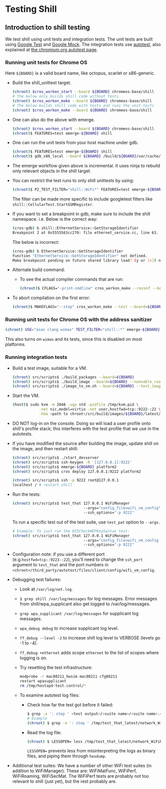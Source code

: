 # Testing Shill

## Introduction to shill testing

We test shill using unit tests and integration tests. The unit tests are built
using [Google Test]( http://code.google.com/p/googletest/)
and [Google Mock](http://code.google.com/p/googlemock/). The integration tests
use [autotest](http://autotest.kernel.org/), also explained at
[the chromium.org autotest page](http://www.chromium.org/chromium-os/testing/autotest-developer-faq).

### Running unit tests for Chrome OS

Here `${BOARD}` is a valid board name, like octopus, scarlet or x86-generic.

- Build the shill_unittest target.

  ```bash
  (chroot) $cros_workon_start --board ${BOARD} chromeos-base/shill
  # The below only builds shill code without tests
  (chroot) $cros_workon_make --board ${BOARD} chromeos-base/shill
  # The below builds shill code with tests and runs the unit-tests
  (chroot) $cros_workon_make --board ${BOARD} chromeos-base/shill
  ```

- One can also do the above with emerge.

  ```bash
  (chroot) $cros_workon_start --board ${BOARD} chromeos-base/shill
  (chroot)$ FEATURES=test emerge-${BOARD} shill
  ```

- One can run the unit tests from your host machine under gdb.

  ```bash
  (chroot)$ FEATURES=test emerge-${BOARD} shill
  (chroot)$ gdb_x86_local --board ${BOARD} /build/${BOARD}/var/cache/portage/chromeos-base/platform2/out/Default/shill_unittest
  ```

- The emerge workflow given above is incremental. It uses ninja to rebuild only
  relevant objects in the shill target.

- You can restrict the test runs to only shill unittests by using:

  ```bash
  (chroot)$ P2_TEST_FILTER="shill::WiFi*" FEATURES=test emerge-${BOARD} shill
  ```

  The filter can be made more specific to include googletest filters like
  `shill::CellularTest.StartGSMRegister`.

- If you want to set a breakpoint in gdb, make sure to include the shill
  namespace. i.e. Below is the correct way:

  ```bash
  (cros-gdb) b shill::EthernetService::GetStorageIdentifier
  Breakpoint 2 at 0x5555563cc270: file ethernet_service.cc, line 63.
  ```

  The below is incorrect:

  ```bash
  (cros-gdb) b EthernetService::GetStorageIdentifier
  Function "EthernetService::GetStorageIdentifier" not defined.
  Make breakpoint pending on future shared library load? (y or [n]) n
  ```

- Alternate build command:
  - To see the actual compiler commands that are run:

    ```bash
    (chroot)$ CFLAGS="-print-cmdline" cros_workon_make --reconf --board=${BOARD} shill
    ```

- To abort compilation on the first error:

  ```bash
  (chroot)$ MAKEFLAGS="--stop" cros_workon_make --test --board=${BOARD} --reconf shill
  ```

### Running unit tests for Chrome OS with the address sanitizer

```bash
(chroot) USE="asan clang wimax" TEST_FILTER="shill::*" emerge-${BOARD} shill
```

This also turns on `wimax` and its tests, since this is disabled on most platforms.

### Running integration tests

- Build a test image, suitable for a VM.

  ```bash
  (chroot) src/scripts$ ./build_packages --board=${BOARD}
  (chroot) src/scripts$ ./build_image --board=${BOARD} --noenable_rootfs_verification test
  (chroot) src/scripts$ ./image_to_vm.sh --board=${BOARD} --test_image
  ```

- Start the VM.

  ```bash
  (host)$ sudo kvm -m 2048 -vga std -pidfile /tmp/kvm.pid \
              -net nic,model=virtio -net user,hostfwd=tcp::9222-:22 \
              -hda <path to chroot>/src/build/images/${BOARD}/latest/chromiumos_qemu_image.bin
  ```

- DO NOT log-in on the console. Doing so will load a user profile onto shill's profile stack; this
  interferes with the test profile that we use in the autotests.

- If you have modified the source after building the image, update shill on the image, and then restart
  shill:

  ```bash
  (chroot) src/scripts$ ./start_devserver
  (chroot) src/scripts$ ssh-keygen -R '[127.0.0.1]:9222'
  (chroot) src/scripts$ emerge-${BOARD} platform2
  (chroot) src/scripts$ cros deploy 127.0.0.1:9222 platform2

  (chroot) src/scripts$ ssh -p 9222 root@127.0.0.1
  localhost / # restart shill
  ```

- Run the tests:

  ```bash
  (chroot) src/scripts$ test_that 127.0.0.1 WiFiManager
                                  --args="config_file=wifi_vm_config"
                                  --ssh_options="-p 9222"
  ```

  To run a specific test out of the test suite, use `test_pat` option to `--args`.

  ```bash
  # Example: To just run the 035CheckWEPKeySyntax test:
  (chroot) src/scripts$ test_that 127.0.0.1 WiFiManager
                                  --args="config_file=wifi_vm_config test_pat=035CheckWEPKeySyntax"
                                  --ssh_options="-p 9222"
  ```

- Configuration note: if you use a different port (e.g.`hostfwd=tcp::9223-:22`),
  you'll need to change the `ssh_port` argument to `test_that` and the port
  numbers in `<chroot>/third_party/autotest/files/client/config/wifi_vm_config`.

- Debugging test failures:
  - Look  at `/var/log/net.log`.
  - `$ grep shill /var/log/messages` for log messages. Error messages from
     shill/wpa\_supplicant also get logged to /var/log/messages.
  - `grep wpa_supplicant /var/log/messages` for supplicant log messages.
  - `wpa_debug debug` to increase supplicant log level.
  - `ff_debug --level -2` to increase shill log level to VERBOSE (levels go -1 to -4).
  - `ff_debug +ethernet` adds scope `ethernet` to the list of scopes where logging is on.
  - Try resetting the test infrastructure:

    ```bash
    modprobe -r mac80211_hwsim mac80211 cfg80211
    restart wpasupplicant
    rm /tmp/hostapd-test.control/*
    ```

  - To examine autotest log files:
    - Check how far the test got before it failed:

      ```bash
      $ grep -a ': step ' <test output>/<suite name>/<suite name>.<test name>/debug/<suite name>.<test name>.INFO
      # Example
      (chroot) $ grep -a ': step ' /tmp/test_that_latest/network_WiFiRoaming/network_WiFiRoaming.002Suspend/debug/network_WiFiRoaming.002Suspend.INFO
      ```

    - Read the log file:

      ```bash
      (chroot) $ LESSOPEN= less /tmp/test_that_latest/network_WiFiRoaming/network_WiFiRoaming.002Suspend/debug/network_WiFiRoaming.002Suspend.INFO
      ```

      `LESSOPEN=` prevents less from misinterpreting the logs as binary files, and piping them through `hexdump`.

- Additional test suites: We have a number of other WiFi test suites (in addition to WiFiManager).
  These are: WiFiMatFunc, WiFiPerf, WiFiRoaming, WiFiSecMat.
  The WiFiPerf tests are probably not too relevant to shill (just yet), but the rest probably are.
